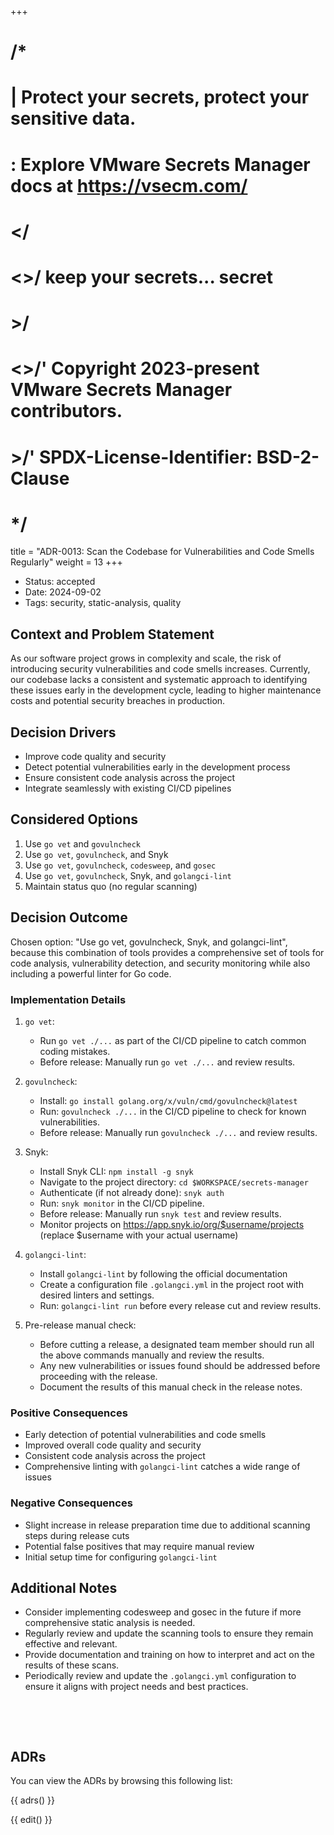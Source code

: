 +++
# /*
# |    Protect your secrets, protect your sensitive data.
# :    Explore VMware Secrets Manager docs at https://vsecm.com/
# </
# <>/  keep your secrets... secret
# >/
# <>/' Copyright 2023-present VMware Secrets Manager contributors.
# >/'  SPDX-License-Identifier: BSD-2-Clause
# */

title = "ADR-0013: Scan the Codebase for Vulnerabilities and Code Smells Regularly"
weight = 13
+++

- Status: accepted
- Date: 2024-09-02
- Tags: security, static-analysis, quality

## Context and Problem Statement

As our software project grows in complexity and scale, the risk of introducing
security vulnerabilities and code smells increases. Currently, our codebase
lacks a consistent and systematic approach to identifying these issues early
in the development cycle, leading to higher maintenance costs and potential
security breaches in production.

## Decision Drivers

- Improve code quality and security
- Detect potential vulnerabilities early in the development process
- Ensure consistent code analysis across the project
- Integrate seamlessly with existing CI/CD pipelines

## Considered Options

1. Use `go vet` and `govulncheck`
2. Use `go vet`, `govulncheck`, and Snyk
3. Use `go vet`, `govulncheck`, `codesweep`, and `gosec`
4. Use `go vet`, `govulncheck`, Snyk, and `golangci-lint`
5. Maintain status quo (no regular scanning)

## Decision Outcome

Chosen option: "Use go vet, govulncheck, Snyk, and golangci-lint", because this 
combination of tools provides a comprehensive set of tools for code analysis, 
vulnerability detection, and security monitoring while also including a 
powerful linter for Go code.

### Implementation Details

1. `go vet`:
    - Run `go vet ./...` as part of the CI/CD pipeline to catch common coding 
      mistakes.
    - Before release: Manually run `go vet ./...` and review results.

2. `govulncheck`:
    - Install: `go install golang.org/x/vuln/cmd/govulncheck@latest`
    - Run: `govulncheck ./...` in the CI/CD pipeline to check for known 
      vulnerabilities.
    - Before release: Manually run `govulncheck ./...` and review results.

3. Snyk:
    - Install Snyk CLI: `npm install -g snyk`
    - Navigate to the project directory: `cd $WORKSPACE/secrets-manager`
    - Authenticate (if not already done): `snyk auth`
    - Run: `snyk monitor` in the CI/CD pipeline.
    - Before release: Manually run `snyk test` and review results.
    - Monitor projects on https://app.snyk.io/org/$username/projects
      (replace $username with your actual username)

4. `golangci-lint`:
    - Install `golangci-lint` by following the official documentation 
    - Create a configuration file `.golangci.yml` in the project root with 
      desired linters and settings.
    - Run: `golangci-lint run` before every release cut and review results.

5. Pre-release manual check:
    - Before cutting a release, a designated team member should run all the above
      commands manually and review the results.
    - Any new vulnerabilities or issues found should be addressed before proceeding
      with the release.
    - Document the results of this manual check in the release notes.

### Positive Consequences

- Early detection of potential vulnerabilities and code smells
- Improved overall code quality and security
- Consistent code analysis across the project
- Comprehensive linting with `golangci-lint` catches a wide range of issues

### Negative Consequences

- Slight increase in release preparation time due to additional scanning steps
  during release cuts
- Potential false positives that may require manual review
- Initial setup time for configuring `golangci-lint`

## Additional Notes

- Consider implementing codesweep and gosec in the future if more comprehensive
  static analysis is needed.
- Regularly review and update the scanning tools to ensure they remain effective
  and relevant.
- Provide documentation and training on how to interpret and act on the results
  of these scans.
- Periodically review and update the `.golangci.yml` configuration to ensure it
  aligns with project needs and best practices.

<p>&nbsp;</p>
<p>&nbsp;</p>

## ADRs

You can view the ADRs by browsing this following list:

{{ adrs() }}

{{ edit() }}
